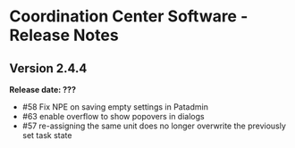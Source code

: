 # Coordination Center Software - Release Notes

## Version 2.4.4

**Release date: ???**

* \#58 Fix NPE on saving empty settings in Patadmin
* \#63 enable overflow to show popovers in dialogs
* \#57 re-assigning the same unit does no longer overwrite the previously set task state
